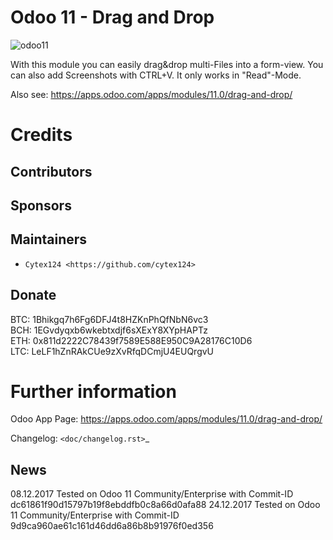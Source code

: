 Odoo 11 - Drag and Drop
===============

![odoo11](http://runbot.odoo.com/runbot/badge/flat/1/11.0.svg)

With this module you can easily drag&drop multi-Files into a form-view.
You can also add Screenshots with CTRL+V.
It only works in "Read"-Mode.

Also see: https://apps.odoo.com/apps/modules/11.0/drag-and-drop/

Credits
=======

Contributors
------------


Sponsors
--------


Maintainers
--------
* `Cytex124 <https://github.com/cytex124>`

Donate
--------
BTC: 1Bhikgq7h6Fg6DFJ4t8HZKnPhQfNbN6vc3<br/>
BCH: 1EGvdyqxb6wkebtxdjf6sXExY8XYpHAPTz<br/>
ETH: 0x811d2222C78439f7589E588E950C9A28176C10D6<br/>
LTC: LeLF1hZnRAkCUe9zXvRfqDCmjU4EUQrgvU


Further information
===================

Odoo App Page: https://apps.odoo.com/apps/modules/11.0/drag-and-drop/

Changelog: `<doc/changelog.rst>`_

News
-----------
08.12.2017 Tested on Odoo 11 Community/Enterprise with Commit-ID dc61861f90d15797b19f8ebddfb0c8a66d0afa88
24.12.2017 Tested on Odoo 11 Community/Enterprise with Commit-ID 9d9ca960ae61c161d46dd6a86b8b91976f0ed356
